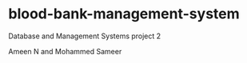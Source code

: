 # blood-bank-management-system

Database and Management Systems project 2

Ameen N and Mohammed Sameer
